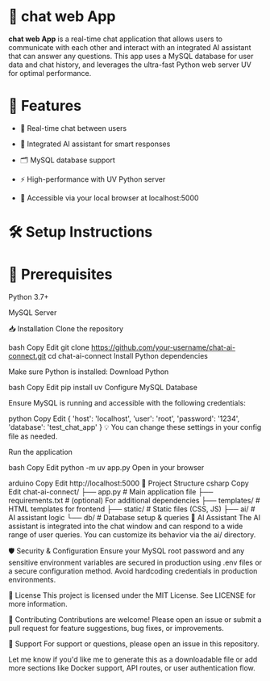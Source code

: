 # 💬 chat web App
**chat web App** is a real-time chat application that allows users to communicate with each other and interact with an integrated AI assistant that can answer any questions. This app uses a MySQL database for user data and chat history, and leverages the ultra-fast Python web server UV for optimal performance.

# 🚀 Features
- 🔁 Real-time chat between users

- 🤖 Integrated AI assistant for smart responses

- 🗂️ MySQL database support

- ⚡ High-performance with UV Python server

- 📱 Accessible via your local browser at localhost:5000

# 🛠️ Setup Instructions
# 📌 Prerequisites
Python 3.7+

MySQL Server

📥 Installation
Clone the repository

bash
Copy
Edit
git clone https://github.com/your-username/chat-ai-connect.git
cd chat-ai-connect
Install Python dependencies

Make sure Python is installed: Download Python

bash
Copy
Edit
pip install uv
Configure MySQL Database

Ensure MySQL is running and accessible with the following credentials:

python
Copy
Edit
{
    'host': 'localhost',
    'user': 'root',
    'password': '1234',
    'database': 'test_chat_app'
}
💡 You can change these settings in your config file as needed.

Run the application

bash
Copy
Edit
python -m uv app.py
Open in your browser

arduino
Copy
Edit
http://localhost:5000
📂 Project Structure
csharp
Copy
Edit
chat-ai-connect/
├── app.py                # Main application file
├── requirements.txt      # (optional) For additional dependencies
├── templates/            # HTML templates for frontend
├── static/               # Static files (CSS, JS)
├── ai/                   # AI assistant logic
└── db/                   # Database setup & queries
🧠 AI Assistant
The AI assistant is integrated into the chat window and can respond to a wide range of user queries. You can customize its behavior via the ai/ directory.

🛡️ Security & Configuration
Ensure your MySQL root password and any sensitive environment variables are secured in production using .env files or a secure configuration method. Avoid hardcoding credentials in production environments.

📖 License
This project is licensed under the MIT License. See LICENSE for more information.

🤝 Contributing
Contributions are welcome! Please open an issue or submit a pull request for feature suggestions, bug fixes, or improvements.

🙋 Support
For support or questions, please open an issue in this repository.

Let me know if you'd like me to generate this as a downloadable file or add more sections like Docker support, API routes, or user authentication flow.

